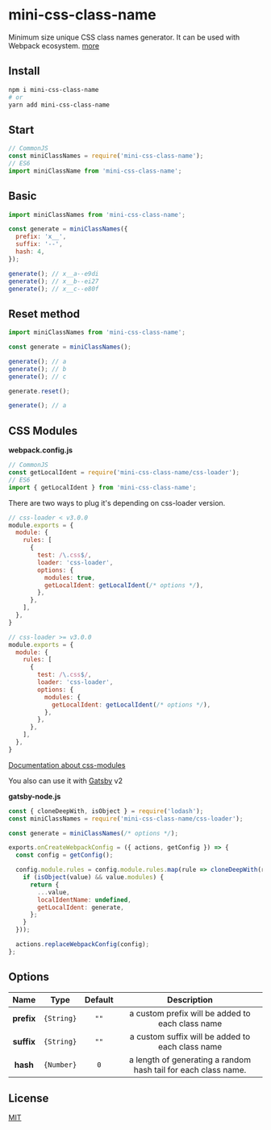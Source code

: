 # mini-css-class-name
Minimum size unique CSS class names generator.
It can be used with Webpack ecosystem. [more](#css-modules)

## Install

```bash
npm i mini-css-class-name
# or
yarn add mini-css-class-name
```

## Start

```js
// CommonJS
const miniClassNames = require('mini-css-class-name');
// ES6
import miniClassName from 'mini-css-class-name';
```

## Basic

```js
import miniClassNames from 'mini-css-class-name';

const generate = miniClassNames({
  prefix: 'x__',
  suffix: '--',
  hash: 4,
});

generate(); // x__a--e9di
generate(); // x__b--ei27
generate(); // x__c--e80f
```

## Reset method

```js
import miniClassNames from 'mini-css-class-name';

const generate = miniClassNames();

generate(); // a
generate(); // b
generate(); // c

generate.reset();

generate(); // a
```

## CSS Modules

**webpack.config.js**
```js
// CommonJS
const getLocalIdent = require('mini-css-class-name/css-loader');
// ES6
import { getLocalIdent } from 'mini-css-class-name';
```
There are two ways to plug it's depending on css-loader version.
```js
// css-loader < v3.0.0
module.exports = {
  module: {
    rules: [
      {
        test: /\.css$/,
        loader: 'css-loader',
        options: {
          modules: true,
          getLocalIdent: getLocalIdent(/* options */),
        },
      },
    ],
  },
}

// css-loader >= v3.0.0
module.exports = {
  module: {
    rules: [
      {
        test: /\.css$/,
        loader: 'css-loader',
        options: {
          modules: {
            getLocalIdent: getLocalIdent(/* options */),
          },
        },
      },
    ],
  },
}
```
[Documentation about css-modules](https://github.com/webpack-contrib/css-loader#modules)

You also can use it with [Gatsby](https://www.gatsbyjs.org/docs/add-custom-webpack-config/) v2

**gatsby-node.js**

```js
const { cloneDeepWith, isObject } = require('lodash');
const miniClassNames = require('mini-css-class-name/css-loader');

const generate = miniClassNames(/* options */);

exports.onCreateWebpackConfig = ({ actions, getConfig }) => {
  const config = getConfig();

  config.module.rules = config.module.rules.map(rule => cloneDeepWith(rule, (value) => {
    if (isObject(value) && value.modules) {
      return {
        ...value,
        localIdentName: undefined,
        getLocalIdent: generate,
      };
    }
  }));

  actions.replaceWebpackConfig(config);
};
```

## Options

|    Name    |   Type     | Default | Description |
|:----------:|:----------:|:-------:|:-----------:|
| **prefix** | `{String}` |  `""`   |  a custom prefix will be added to each class name
| **suffix** | `{String}` |  `""`   |  a custom suffix will be added to each class name
|  **hash**  | `{Number}` |   `0`   |  a length of generating a random hash tail for each class name.

## License

[MIT](./LICENSE)

